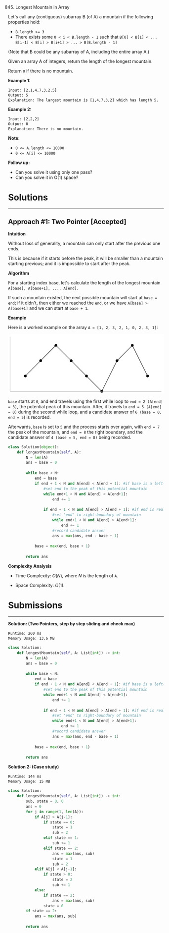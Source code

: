 845. Longest Mountain in Array

Let's call any (contiguous) subarray B (of A) a mountain if the following properties hold:

* `B.length >= 3`
* There exists some `0 < i < B.length - 1` such that `B[0] < B[1] < ... B[i-1] < B[i] > B[i+1] > ... > B[B.length - 1]`

(Note that B could be any subarray of A, including the entire array A.)

Given an array A of integers, return the length of the longest mountain. 

Return `0` if there is no mountain.

**Example 1:**
```
Input: [2,1,4,7,3,2,5]
Output: 5
Explanation: The largest mountain is [1,4,7,3,2] which has length 5.
```

**Example 2:**
```
Input: [2,2,2]
Output: 0
Explanation: There is no mountain.
```

**Note:**

* `0 <= A.length <= 10000`
* `0 <= A[i] <= 10000`

**Follow up:**

* Can you solve it using only one pass?
* Can you solve it in O(1) space?

# Solutions
---
## Approach #1: Two Pointer [Accepted]
**Intuition**

Without loss of generality, a mountain can only start after the previous one ends.

This is because if it starts before the peak, it will be smaller than a mountain starting previous; and it is impossible to start after the peak.

**Algorithm**

For a starting index base, let's calculate the length of the longest mountain `A[base], A[base+1], ..., A[end]`.

If such a mountain existed, the next possible mountain will start at `base = end`; if it didn't, then either we reached the `end`, or we have `A[base] > A[base+1]` and we can start at `base + 1`.

**Example**

Here is a worked example on the array `A = [1, 2, 3, 2, 1, 0, 2, 3, 1]`:

![845_diagram1.png](img/845_diagram1.png)

`base` starts at `0`, and end travels using the first while loop to `end = 2 (A[end] = 3)`, the potential peak of this mountain. After, it travels to `end = 5 (A[end] = 0)` during the second while loop, and a candidate answer of `6 (base = 0, end = 5`) is recorded.

Afterwards, `base` is set to `5` and the process starts over again, with `end = 7` the peak of the mountain, and `end = 8` the right boundary, and the candidate answer of `4 (base = 5, end = 8)` being recorded.

```python
class Solution(object):
    def longestMountain(self, A):
        N = len(A)
        ans = base = 0

        while base < N:
            end = base
            if end + 1 < N and A[end] < A[end + 1]: #if base is a left-boundary
                #set end to the peak of this potential mountain
                while end+1 < N and A[end] < A[end+1]:
                    end += 1

                if end + 1 < N and A[end] > A[end + 1]: #if end is really a peak..
                    #set 'end' to right-boundary of mountain
                    while end+1 < N and A[end] > A[end+1]:
                        end += 1
                    #record candidate answer
                    ans = max(ans, end - base + 1)

            base = max(end, base + 1)

        return ans
```

**Complexity Analysis**

* Time Complexity: $O(N)$, where $N$ is the length of `A`.

* Space Complexity: $O(1)$.

# Submissions
---
**Solution: (Two Pointers, step by step sliding and check max)**
```
Runtime: 260 ms
Memory Usage: 13.6 MB
```
```python
class Solution:
    def longestMountain(self, A: List[int]) -> int:
        N = len(A)
        ans = base = 0

        while base < N:
            end = base
            if end + 1 < N and A[end] < A[end + 1]: #if base is a left-boundary
                #set end to the peak of this potential mountain
                while end+1 < N and A[end] < A[end+1]:
                    end += 1

                if end + 1 < N and A[end] > A[end + 1]: #if end is really a peak..
                    #set 'end' to right-boundary of mountain
                    while end+1 < N and A[end] > A[end+1]:
                        end += 1
                    #record candidate answer
                    ans = max(ans, end - base + 1)

            base = max(end, base + 1)

        return ans
```

**Solution 2: (Case study)**
```
Runtime: 144 ms
Memory Usage: 15 MB
```
```python
class Solution:
    def longestMountain(self, A: List[int]) -> int:
        sub, state = 0, 0
        ans = 0
        for j in range(1, len(A)):
            if A[j] > A[j-1]:
                if state == 0:
                    state = 1
                    sub = 2
                elif state == 1:
                    sub += 1
                elif state == 2:
                    ans = max(ans, sub)
                    state = 1
                    sub = 2
            elif A[j] < A[j-1]:
                if state > 0:
                    state = 2
                    sub += 1
            else:
                if state == 2:
                    ans = max(ans, sub)
                state = 0
        if state == 2:
            ans = max(ans, sub)
        
        return ans
```